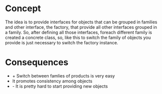 # Concept

The idea is to provide interfaces for objects that can be grouped in families and other interface, the factory, that provide all other interfaces grouped in a family.
So, after defining all those interfaces, foreach different family is created a concrete class, so, like this to switch the family of objects you provide is just necessary to switch the factory instance.

# Consequences

- \+ Switch between famlies of products is very easy
- It promotes consistency among objects 
- \- It is pretty hard to start providing new objects

